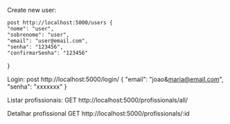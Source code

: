 


Create new user:

    post http://localhost:5000/users {
	"nome": "user",
	"sobrenome": "user",
	"email": "user@email.com",
	"senha": "123456",	
	"confirmarSenha": "123456"
}

Login:
    post http://localhost:5000/login/ {
	"email": "joao&maria@email.com",
	"senha": "xxxxxxx"
}

Listar profissionais:
	GET http://localhost:5000/profissionals/all/

Detalhar profissional
	GET http://localhost:5000/profissionals/:id


